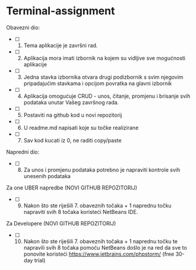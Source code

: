# Terminal-assignment

Obavezni dio:
- [ ] 1. Tema aplikacije je završni rad.
- [ ] 2. Aplikacija mora imati izbornik na kojem su vidljive sve mogućnosti aplikacije
- [ ] 3. Jedna stavka izbornika otvara drugi podizbornik s svim njegovim pripadajućim stavkama i opcijom povratka na glavni izbornik
- [ ] 4. Aplikacija omogućuje CRUD - unos, čitanje, promjenu i brisanje svih podataka unutar Vašeg završnog rada.
- [ ] 5. Postaviti na github kod u novi repozitorij
- [ ] 6. U readme.md napisati koje su točke realizirane
- [ ] 7. Sav kod kucati iz 0, ne raditi copy/paste

Napredni dio:
- [ ] 8. Za unos i promjenu podataka potrebno je napraviti kontrole svih unesenih podataka

Za one UBER napredbe (NOVI GITHUB REPOZITORIJ)
- [ ] 9. Nakon što ste riješili 7. obaveznih točaka + 1 naprednu točku napraviti svih 8 točaka koristeći NetBeans IDE.

Za Developere (NOVI GITHUB REPOZITORIJ)
- [ ] 10. Nakon što ste riješili 7. obaveznih točaka + 1 naprednu točku te napravili svih 8 točaka pomoću NetBeans došlo je na red da sve to ponovite koristeći  https://www.jetbrains.com/phpstorm/ (free 30-day trial)